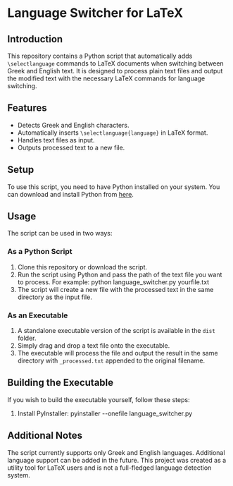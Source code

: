 # Language Switcher for LaTeX

## Introduction
This repository contains a Python script that automatically adds `\selectlanguage` commands to LaTeX documents when switching between Greek and English text. It is designed to process plain text files and output the modified text with the necessary LaTeX commands for language switching.

## Features
- Detects Greek and English characters.
- Automatically inserts `\selectlanguage{language}` in LaTeX format.
- Handles text files as input.
- Outputs processed text to a new file.

## Setup
To use this script, you need to have Python installed on your system. You can download and install Python from [here](https://www.python.org/downloads/).

## Usage
The script can be used in two ways:

### As a Python Script
1. Clone this repository or download the script.
2. Run the script using Python and pass the path of the text file you want to process. For example:
python language_switcher.py yourfile.txt
3. The script will create a new file with the processed text in the same directory as the input file.

### As an Executable
1. A standalone executable version of the script is available in the `dist` folder.
2. Simply drag and drop a text file onto the executable.
3. The executable will process the file and output the result in the same directory with `_processed.txt` appended to the original filename.

## Building the Executable
If you wish to build the executable yourself, follow these steps:

1. Install PyInstaller:
pyinstaller --onefile language_switcher.py

## Additional Notes

The script currently supports only Greek and English languages. Additional language support can be added in the future.
This project was created as a utility tool for LaTeX users and is not a full-fledged language detection system.